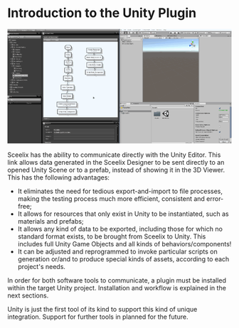 # Introduction to the Unity Plugin

![](images/UnityPluginGif.gif)

Sceelix has the ability to communicate directly with the Unity Editor. This link allows data generated in the Sceelix Designer to be sent directly to an opened Unity Scene or to a prefab, instead of showing it in the 3D Viewer. This has the following advantages:

* It eliminates the need for tedious export-and-import to file processes, making the testing process much more efficient, consistent and error-free;
* It allows for resources that only exist in Unity to be instantiated, such as materials and prefabs;
* It allows any kind of data to be exported, including those for which no standard format exists, to be brought from Sceelix to Unity. This includes full Unity Game Objects and all kinds of behaviors/components!
* It can be adjusted and reprogrammed to invoke particular scripts on generation or/and to produce special kinds of assets, according to each project's needs.

In order for both software tools to communicate, a plugin must be installed within the target Unity project. Installation and workflow is explained in the next sections.

Unity is just the first tool of its kind to support this kind of unique integration. Support for further tools in planned for the future.